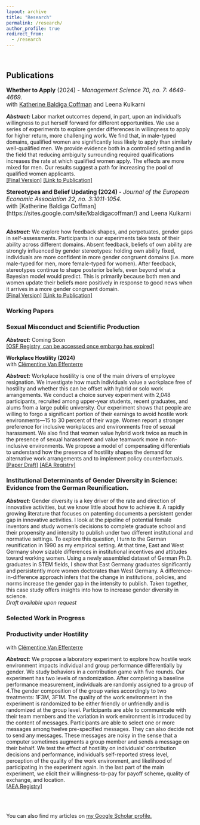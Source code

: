 ```yaml
---
layout: archive
title: "Research"
permalink: /research/
author_profile: true
redirect_from:
  - /research
---
```

<br>

## Publications

<div style="font-size: 1.1em;"><strong>Whether to Apply</strong> (2024) <i> -  Management Science 70, no. 7: 4649-4669. </i><br>
with <a href="https://sites.google.com/site/kbaldigacoffman/">Katherine Baldiga Coffman</a> and Leena Kulkarni</div>
<p> <b><i>Abstract:</i></b> Labor market outcomes depend, in part, upon an individual’s willingness to put herself forward 
for different opportunities. We use a series of experiments to explore gender differences in willingness to apply for 
higher return, more challenging work. We find that, in male-typed domains, qualified women are significantly less likely 
to apply than similarly well-qualified men. We provide evidence both in a controlled setting and in the field that reducing 
ambiguity surrounding required qualifications increases the rate at which qualified women apply. The effects are more mixed 
for men. Our results suggest a path for increasing the pool of qualified women applicants. <br>
<a href="http://manuelacollis.github.io/files/Coffman_Collis_Kulkarni_2024_MS_Apply.pdf">[Final Version]</a> <a href="https://pubsonline.informs.org/doi/10.1287/mnsc.2023.4907">[Link to Publication]</a></p>

<div style="font-size: 1.1em;"><strong>Stereotypes and Belief Updating (2024) </strong>  <i> - Journal of the European Economic Association 22, no. 3:1011-1054. </i><br>
with [Katherine Baldiga Coffman](https://sites.google.com/site/kbaldigacoffman/) and Leena Kulkarni</div> <br>
<p><b><i>Abstract:</i></b> We explore how feedback shapes, and perpetuates, gender gaps in self-assessments. Participants 
in our experiments take tests of their ability across different domains. Absent feedback, beliefs of own 
ability are strongly influenced by gender stereotypes: holding own ability fixed, individuals are more 
confident in more gender congruent domains (i.e. more male-typed for men, more female-typed for 
women). After feedback, stereotypes continue to shape posterior beliefs, even beyond what a Bayesian 
model would predict. This is primarily because both men and women update their beliefs more positively 
in response to good news when it arrives in a more gender congruent domain.  <br>
<a href="http://manuelacollis.github.io/files/Coffman_Collis_Kulkarni_2024_JEEA_Stereotypes.pdf">[Final Version]</a> <a href="https://academic.oup.com/jeea/advance-article-abstract/doi/10.1093/jeea/jvad063/7333976?redirectedFrom=fulltext">[Link to Publication]</a></p>


### Working Papers

### Sexual Misconduct and Scientific Production
<p> <b><i>Abstract:</i></b> Coming Soon <br>
<!-- <a href="http://manuelacollis.github.io/files/JMP_Collis_Misconduct_Scientific_Production.pdf">[Paper Draft]</a> --> <a href="https://osf.io/zx3gu">[OSF Registry, can be accessed once embargo has expired]</a></p>


<strong>Workplace Hostility (2024)</strong> <i> </i><br>
with [Clémentine Van Effenterre](https://sites.google.com/site/vaneffenterreclementine/home)
<p> <b><i>Abstract:</i></b> Workplace hostility is one of the main drivers of employee resignation. We investigate how much individuals value a workplace free of hostility and whether this can be offset with hybrid or solo work arrangements. We conduct a choice survey experiment with 2,048 participants, recruited among upper-year students, recent graduates, and alums from a large public university. Our experiment shows that people are willing to forgo a significant portion of their earnings to avoid hostile work environments—15 to 30 percent of their wage. Women report a stronger preference for inclusive workplaces and environments free of sexual harassment. We also find that women value hybrid work twice as much in the presence of sexual harassment and value teamwork more in non- inclusive environments. We propose a model of compensating differentials to understand how the presence of hostility shapes the demand for alternative work arrangements and to implement policy counterfactuals. <br>
<a href="http://manuelacollis.github.io/files/Collis_Van_Effenterre_Workplace_Hostility_2025.pdf">[Paper Draft]</a> <a href="https://www.socialscienceregistry.org/trials/11438">[AEA Registry]</a></p>



### Institutional Determinants of Gender Diversity in Science: Evidence from the German Reunification. 
<p> <b><i>Abstract:</i></b> Gender diversity is a key driver of the rate and direction of innovative activities, but we know
little about how to achieve it. A rapidly growing literature that focuses on patenting documents a
persistent gender gap in innovative activities. I look at the pipeline of potential female inventors and
study women’s decisions to complete graduate school and their propensity and intensity to publish
under two different institutional and normative settings. To explore this question, I turn to the German
reunification in 1990 as my empirical setting. At that time, East and West Germany show sizable
differences in institutional incentives and attitudes toward working women. Using a newly assembled
dataset of German Ph.D. graduates in STEM fields, I show that East Germany graduates significantly
and persistently more women doctorates than West Germany. A difference-in-difference approach
infers that the change in institutions, policies, and norms increase the gender gap in the intensity to
publish. Taken together, this case study offers insights into how to increase gender diversity in science.  <br> 
 <i>Draft available upon request</i> </p>


### Selected Work in Progress

### Productivity under Hostility <br>
with [Clémentine Van Effenterre](https://sites.google.com/site/vaneffenterreclementine/home) <br>
<p> <b><i>Abstract:</i></b> We propose a laboratory experiment to explore how hostile work environment impacts individual and group performance differentially by gender. We study behaviors in a contribution game with five rounds. Our experiment has two levels of randomization. After completing a baseline performance measurement,  individuals are randomly assigned to a group of 4.The gender composition of the group varies accordingly to two treatments: 1F3M, 3F1M. The quality of the work environment in the experiment is randomized to be either friendly or unfriendly and is randomized at the group level. Participants are able to communicate with their team members and the variation in work environment is introduced by the content of messages. Participants are able to select one or more messages among twelve pre-specified messages. They can also decide not to send any messages. These messages are noisy in the sense that a computer sometimes augments a group member and sends a message on their behalf. We test the effect of hostility on individuals' contribution decisions and performance, individual’s self-reported stress level, perception of the quality of the work environment, and likelihood of participating in the experiment again. In the last part of the main experiment, we elicit their willingness-to-pay for payoff scheme, quality of exchange, and location.  <br>
<a href="https://www.socialscienceregistry.org/trials/14927">[AEA Registry]</a></p>


<!-- 
# Work in Progress
### Hostility and Productivity <br>
with [Clémentine Van Effenterre](https://sites.google.com/site/vaneffenterreclementine/home) <br>

<i>Piloting Stage</i>
### Sexual Misconduct and its effect on organizations, careers, and the field <br>
<i>Data Collection</i>
-->


<br>
<br>

You can also find my articles on <u><a href="https://scholar.google.com/citations?user=qgqzmMwAAAAJ&hl=en">my Google Scholar profile</a>.</u>

